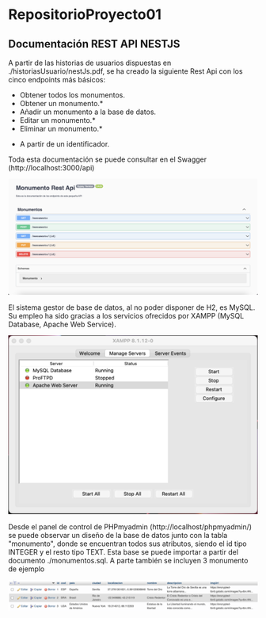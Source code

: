 # RepositorioProyecto01

<h2>Documentación REST API NESTJS</h2>
 
A partir de las historias de usuarios dispuestas en ./historiasUsuario/nestJs.pdf, se ha
creado la siguiente Rest Api con los cinco endpoints más básicos:
 
   - Obtener todos los monumentos.
   - Obtener un monumento.*
   - Añadir un monumento a la base de datos.
   - Editar un monumento.*
   - Eliminar un monumento.*
 
   * A partir de un identificador.
 
Toda esta documentación se puede consultar en el Swagger (http://localhost:3000/api)
 
<img src="./resources/CapturaSwagger.png"/>
 
El sistema gestor de base de datos, al no poder disponer de H2, es MySQL. Su empleo ha sido gracias a
los servicios ofrecidos por XAMPP (MySQL Database, Apache Web Service).
 
<img src="./resources/CapturaXAMPP.png"/>
 
Desde el panel de control de PHPmyadmin (http://localhost/phpmyadmin/) se puede observar un diseño
de la base de datos junto con la tabla "monumento", donde se encuentran todos sus atributos, siendo el id tipo INTEGER y el resto tipo TEXT. Esta base se puede importar a partir del documento ./monumentos.sql. A parte también se incluyen 3 monumento de ejemplo
 
<img src="./resources/CapturaPhpMyAdmin.png"/>